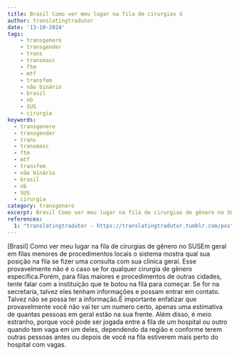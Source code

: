 ```yaml
---
title: Brasil Como ver meu lugar na fila de cirurgias d
author: translatingtradutor
date: '13-10-2024'
tags:
    - transgenero
    - transgender
    - trans
    - transmasc
    - ftm
    - mtf
    - transfem
    - não binário
    - brasil
    - nb
    - SUS
    - cirurgia
keywords:
  - transgenero
  - transgender
  - trans
  - transmasc
  - ftm
  - mtf
  - transfem
  - não binário
  - brasil
  - nb
  - SUS
  - cirurgia
category: transgenero
excerpt: Brasil Como ver meu lugar na fila de cirurgias de gênero no SUSEm geral em filas menores de procedimentos locais o sistema mostra qual sua posição n...
references:
  1: "translatingtradutor - https://translatingtradutor.tumblr.com/post/764231796787462144/brasil-como-ver-meu-lugar-na-fila-de-cirurgias"
---
```


[Brasil] Como ver meu lugar na fila de cirurgias de gênero no SUSEm geral em filas menores de procedimentos locais o sistema mostra qual sua posição na fila se fizer uma consulta com sua clinica geral. Esse provavelmente não é o caso se for qualquer cirurgia de gênero específica.Porém, para filas maiores e procedimentos de outras cidades, tente falar com a instituição que te botou na fila para começar. Se for na secretaria, talvez eles tenham informações e possam entrar em contato. Talvez não se possa ter a informação.É importante enfatizar que provavelmente você não vai ter um numero certo, apenas uma estimativa de quantas pessoas em geral estão na sua frente. Além disso, é meio estranho, porque você pode ser jogada entre a fila de um hospital ou outro quando tem vaga em um deles, dependendo da região e conforme terem outras pessoas antes ou depois de você na fila estiverem mais perto do hospital com vagas.